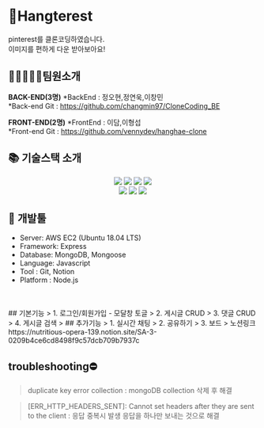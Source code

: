 # 👋Hangterest
pinterest를 클론코딩하였습니다.  
이미지를 편하게 다운 받아보아요!  

## 👨🏻‍🤝‍👨🏻팀원소개
**BACK-END(3명)**
*BackEnd : 정오현,정연욱,이창민  
*Back-end Git : https://github.com/changmin97/CloneCoding_BE 

**FRONT-END(2명)**
*FrontEnd : 이담,이형섭  
*Front-end Git : https://github.com/vennydev/hanghae-clone

## 📚 기술스택 소개

<div align=center>

<p align="center">

<img src="https://img.shields.io/badge/javascript-F7DF1E?style=for-the-badge&logo=javascript&logoColor=black"> 
<img src="https://img.shields.io/badge/mongoDB-47A248?style=for-the-badge&logo=MongoDB&logoColor=white"> 
<img src="https://img.shields.io/badge/node.js-339933?style=for-the-badge&logo=Node.js&logoColor=white">
<img src="https://img.shields.io/badge/express-000000?style=for-the-badge&logo=express&logoColor=white">

  <br>



<img src="https://img.shields.io/badge/amazonaws-232F3E?style=for-the-badge&logo=amazonaws&logoColor=white">
<img src="https://img.shields.io/badge/github-181717?style=for-the-badge&logo=github&logoColor=white">
<img src="https://img.shields.io/badge/git-F05032?style=for-the-badge&logo=git&logoColor=white">

  <br>
</div>

## 🔨 개발툴

-   Server: AWS EC2 (Ubuntu 18.04 LTS)
-   Framework: Express 
-   Database: MongoDB, Mongoose
-   Language: Javascript
-   Tool : Git, Notion
-   Platform : Node.js

<br/>
<br/>
## 기본기능
> 1.  로그인/회원가입
- 모달창 토글
> 2.  게시글 CRUD
> 3.  댓글 CRUD
> 4.  게시글 검색
> 
## 추가기능
> 1.  실시간 채팅
> 2.  공유하기
> 3.  보드
> 
노션링크
https://nutritious-opera-139.notion.site/SA-3-0209b4ce6cd8498f9c57dcb709b7937c

## troubleshooting⛔️
> duplicate key error collection : mongoDB collection 삭제 후 해결

> [ERR_HTTP_HEADERS_SENT]: Cannot set headers after they are sent to the client : 응답 중복시 발생 응답을 하나만 보내는 것으로 해결
